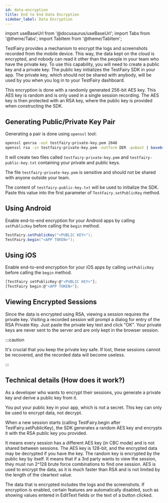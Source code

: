 ```yaml
---
id: data-encryption
title: End to End Data Encryption
sidebar_label: Data Encryption
---
```


import useBaseUrl from '@docusaurus/useBaseUrl';
import Tabs from '@theme/Tabs';
import TabItem from '@theme/TabItem';

TestFairy provides a mechanism to encrypt the logs and screenshots recorded from the mobile device. This way, the data kept on the cloud is encrypted, and nobody can read it other than the people in your team who have the private key.
To use this capability, you will need to create a public key and a private key. The public key initializes the TestFairy SDK in your app. The private key, which should not be shared with anybody, will be used by you when you log in to your TestFairy dashboard.

This encryption is done with a randomly generated 256-bit AES key. This AES key is random and is only used in a single session recording. The AES key is then protected with an RSA key, where the public key is provided when constructing the SDK.

## Generating Public/Private Key Pair

Generating a pair is done using `openssl` tool:

```bash
openssl genrsa -out testfairy-private-key.pem 2048
openssl rsa -in testfairy-private-key.pem -outform DER -pubout | base64 - > testfairy-public-key.txt
```

It will create two files called `testfairy-private-key.pem` and `testfairy-public-key.txt` containing your private and public keys.

The file `testfairy-private-key.pem` is sensitive and should not be shared with anyone outside your team.

The content of `testfairy-public-key.txt` will be used to initialize the SDK. Paste this value into the first parameter of `TestFairy.setPublicKey` method.

## Using Android

Enable end-to-end encryption for your Android apps by calling `setPublicKey` before calling the `begin` method.

```java
TestFairy.setPublicKey("<PUBLIC KEY>");
TestFairy.begin("<APP TOKEN>");
```

## Using iOS

Enable end-to-end encryption for your iOS apps by calling `setPublicKey` before calling the `begin` method.

```js
[TestFairy setPublicKey:@"<PUBLIC KEY>"];
[TestFairy begin:@"<APP TOKEN>"];
```

## Viewing Encrypted Sessions

Since the data is encrypted using RSA, viewing a session requires the private key. Visiting a recorded session will prompt a dialog for entry of the RSA Private Key. Just paste the private key text and click "OK". Your private keys are never sent to the server and are only kept in the browser session.

:::caution

It's crucial that you keep the private key safe. If lost, these sessions cannot be recovered, and the recorded data will become useless.

:::

## Technical details (How does it work?)

As a developer who wants to encrypt their sessions, you generate a private key and derive a public key from it.

You put your public key in your app, which is not a secret. This key can only be used to encrypt data, not decrypt.

When a new session starts (calling TestFairy.begin after TestFairy.setPublicKey), the SDK generates a random AES key and encrypts it with the RSA public key you provided.

It means every session has a different AES key (in CBC mode) and is not shared between sessions. The AES key is 128-bit, and the encrypted data may be decrypted if you have the key. The random key is encrypted by the public key by itself. It means that if a 3rd party wants to view the session, they must run 2^128 brute force combinations to find one session. AES is used to encrypt the data, as it is much faster than RSA and is not limited by the length of the cleartext value.

The data that is encrypted includes the logs and the screenshots. If encryption is enabled, certain features are automatically disabled, such as showing values entered in EditText fields or the text of a button clicked.
